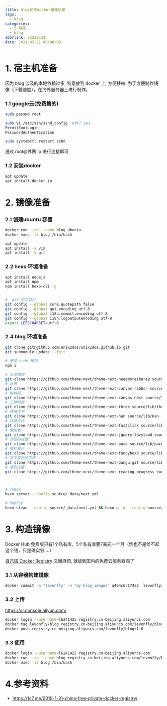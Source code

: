 ```yaml
---
title: blog制作docker镜像记录
tags:
  - blog
categories:
  - 5-随笔
  - blog
abbrlink: 252a8c24
date: 2021-02-21 00:00:00
---
```


# 1. 宿主机准备

因为 blog 涉及的本地依赖过多, 特意放到 docker 上, 方便移植. 为了方便制作镜像（下载速度），在海外服务器上进行制作。

<!-- more -->

### 1.1 google云(免费撸的)

```bash
sudo passwd root

sudo vi /etc/ssh/sshd_config  #两个 yes
PermitRootLogin
PasswordAuthentication

sudo systemctl restart sshd 
```

通过 root@外网 ip 进行连接即可



### 1.2 安装docker

```bash
apt update
apt install docker.io
```



# 2. 镜像准备

### 2.1 创建ubuntu 容器

```bash
docker run -itd --name blog ubuntu
docker exec -it blog /bin/bash  

apt update
apt install -y vim
apt install -y git
```



### 2.2 hexo 环境准备

```bash
apt install nodejs
apt install npm
npm install hexo-cli -g


#  git 中文显示
git config --global core.quotepath false        
git config --global gui.encoding utf-8   
git config --global i18n.commit.encoding utf-8  
git config --global i18n.logoutputencoding utf-8
export LESSCHARSET=utf-8
```



### 2.4 blog 环境准备

```bash
git clone git@github.com:unix2dos/unix2dos.github.io.git
git submodule update --init

# 安装 node 模块
npm i

# 分享按钮
git clone https://github.com/theme-next/theme-next-needmoreshare2 source/lib/needsharebutton  
# 丝带
git clone https://github.com/theme-next/theme-next-canvas-ribbon source/lib/canvas-ribbon
# 蜘蛛网
git clone https://github.com/theme-next/theme-next-canvas-nest source/lib/canvas-nest
# 三种特效
git clone https://github.com/theme-next/theme-next-three source/lib/three 
# 特殊汉字
git clone https://github.com/theme-next/theme-next-han source/lib/Han
# 快速点击
git clone https://github.com/theme-next/theme-next-fastclick source/lib/fastclick
# 懒加载
git clone https://github.com/theme-next/theme-next-jquery-lazyload source/lib/jquery_lazyload
# 顶部的进度
git clone https://github.com/theme-next/theme-next-pace source/lib/pace 
# 图片展示
git clone https://github.com/theme-next/theme-next-fancybox3 source/lib/fancybox 
# 文字显示加空格
git clone https://github.com/theme-next/theme-next-pangu.git source/lib/pangu
# 读取进度
git clone https://github.com/theme-next/theme-next-reading-progress source/lib/reading_progress



# check
hexo server --config source/_data/next.yml

# deploy
hexo clean --config source/_data/next.yml && hexo g -d --config source/_data/next.yml
```



# 3. 构造镜像

Docker Hub 免费版只有1个私有库，5个私有库要7美元一个月（倒也不是给不起这个钱，只是确实穷....）

[自己搭 Docker Registry](https://docs.docker.com/registry/) 又嫌麻烦, 就放到国内的免费云服务器商了

### 3.1 从容器构建镜像

```bash
docker commit -a "levonfly" -m "my blog images" a404c6c174a2  levonfly/blog
```

### 3.2 上传

https://cr.console.aliyun.com/

```bash
docker login --username=l6241425 registry.cn-beijing.aliyuncs.com
docker tag levonfly/blog registry.cn-beijing.aliyuncs.com/levonfly/blog:1.0
docker push registry.cn-beijing.aliyuncs.com/levonfly/blog:1.0
```

### 3.3 使用

```bash
docker login --username=l6241425 registry.cn-beijing.aliyuncs.com
docker run -itd --name blog registry.cn-beijing.aliyuncs.com/levonfly/blog:1.0
docker exec -it blog /bin/bash  
```



# 4.参考资料

+ https://1c7.me/2019-1-31-china-free-private-docker-registry/